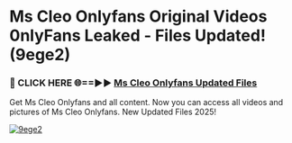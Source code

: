 # Ms Cleo Onlyfans Original Videos 0nlyFans Leaked - Files Updated! (9ege2)

<h3>🔴 CLICK HERE 🌐==►► <a href="https://tinyurl.com/3hn5wdd3" rel="nofollow">Ms Cleo Onlyfans Updated Files</a></h3>

Get Ms Cleo Onlyfans and all content. Now you can access all videos and pictures of Ms Cleo Onlyfans. New Updated Files 2025!

[![9ege2](https://i.imgur.com/4HnBqBT.gif)](https://tinyurl.com/3hn5wdd3)
